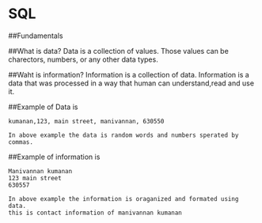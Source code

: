 # SQL

##Fundamentals

##What is data?
Data is a collection of values. Those values can be charectors, numbers, or any other data types. 

##Waht is information?
Information is a collection of data. Information is a data that was processed in a way that human can understand,read and use it. 

##Example of Data is 
```
kumanan,123, main street, manivannan, 630550

In above example the data is random words and numbers sperated by commas. 

```
##Example of information is 

```
Manivannan kumanan
123 main street
630557 

In above example the information is oraganized and formated using data.
this is contact information of manivannan kumanan
```